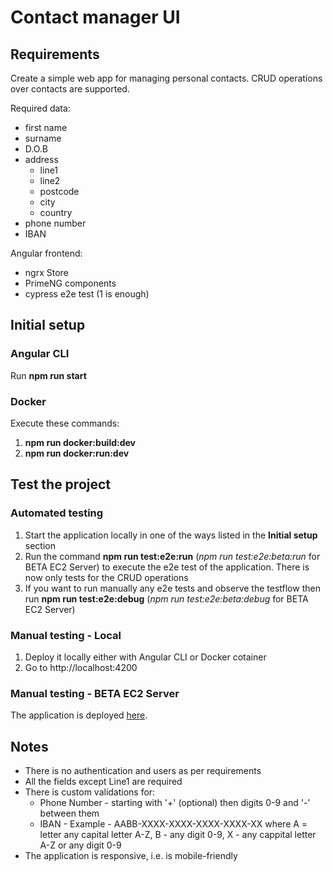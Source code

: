 # Contact manager UI

## Requirements

Create a simple web app for managing personal contacts. CRUD operations over contacts are supported.

Required data:

- first name
- surname
- D.O.B
- address
  - line1
  - line2
  - postcode
  - city
  - country
- phone number
- IBAN

Angular frontend:

- ngrx Store
- PrimeNG components
- cypress e2e test (1 is enough)

## Initial setup

### Angular CLI

Run **npm run start**

### Docker

Execute these commands:

1. **npm run docker:build:dev**
1. **npm run docker:run:dev**

## Test the project

### Automated testing

1. Start the application locally in one of the ways listed in the **Initial setup** section
1. Run the command **npm run test:e2e:run** (_npm run test:e2e:beta:run_ for BETA EC2 Server) to execute the e2e test of the application. There is now only tests for the CRUD operations
1. If you want to run manually any e2e tests and observe the testflow then run **npm run test:e2e:debug** (_npm run test:e2e:beta:debug_ for BETA EC2 Server)

### Manual testing - Local

1. Deploy it locally either with Angular CLI or Docker cotainer
1. Go to http://localhost:4200

### Manual testing - BETA EC2 Server

The application is deployed [here](http://63.35.57.109:4200/).

## Notes

- There is no authentication and users as per requirements
- All the fields except Line1 are required
- There is custom validations for:
  - Phone Number - starting with '+' (optional) then digits 0-9 and '-' between them
  - IBAN - Example - AABB-XXXX-XXXX-XXXX-XXXX-XX where A = letter any capital letter A-Z, B - any digit 0-9, X - any cappital letter A-Z or any digit 0-9
- The application is responsive, i.e. is mobile-friendly
